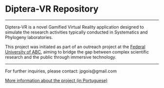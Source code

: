 # Diptera-VR Repository

---

Diptera-VR is a novel Gamified Virtual Reality application  designed to simulate the  research activities typically conducted in Systematics and Phylogeny laboratories.

This  project was initiated as part of an outreach project at the [Federal University of ABC](www.ufabc.edu.br), aiming to bridge the gap between complex scientific research and the public through immersive technology.

---

For further inquiries, please contact: &#106;&#112;&#103;&#111;&#105;&#115;&#64;&#103;&#109;&#97;&#105;&#108;&#46;&#99;&#111;&#109;

[More information about the project (in Portuguese)](https://sig.ufabc.edu.br/sigaa/link/public/extensao/visualizacaoAcaoExtensao/1787)
